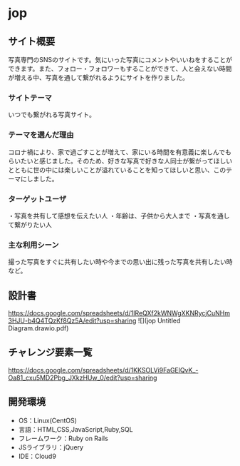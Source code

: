 # jop

## サイト概要
写真専門のSNSのサイトです。気にいった写真にコメントやいいねをすることができます。また、フォロー・フォロワーもすることができて、人と会えない時間が増える中、写真を通して繋がれるようにサイトを作りました。

### サイトテーマ
いつでも繋がれる写真サイト。

### テーマを選んだ理由
コロナ禍により、家で過ごすことが増えて、家にいる時間を有意義に楽しんでもらいたいと感じました。そのため、好きな写真で好きな人同士が繋がってほしいとともに世の中には楽しいことが溢れていることを知ってほしいと思い、このテーマにしました。

### ターゲットユーザ
・写真を共有して感想を伝えたい人
・年齢は、子供から大人まで
・写真を通して繋がりたい人

### 主な利用シーン
撮った写真をすぐに共有したい時や今までの思い出に残った写真を共有したい時など。

## 設計書
https://docs.google.com/spreadsheets/d/1IReQXf2kWNWgXKNRycjCuNHm3HJU-b4Q4TQzKf8Qz5A/edit?usp=sharing
![](jop Untitled Diagram.drawio.pdf)

## チャレンジ要素一覧
https://docs.google.com/spreadsheets/d/1KKSOLVi9FaGElQvK_-Oa81_cxu5MD2Pbg_JXkzHUw_0/edit?usp=sharing

## 開発環境
- OS：Linux(CentOS)
- 言語：HTML,CSS,JavaScript,Ruby,SQL
- フレームワーク：Ruby on Rails
- JSライブラリ：jQuery
- IDE：Cloud9